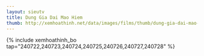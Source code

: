 ```yaml
---
layout: sieutv
title: Dung Gia Dai Mao Hiem
thumb: http://xemhoathinh.net/data/images/films/thumb/dung-gia-dai-mao-hiem-phan-2-dung-gia-dai-mao-hiem-2016.jpg
---
```

{% include xemhoathinh_bo tap="240722,240723,240724,240725,240726,240727,240728" %} 
